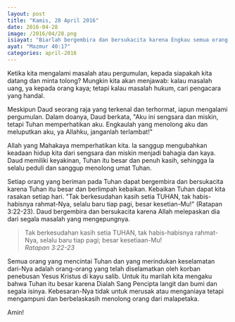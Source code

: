 ```yaml
---
layout: post
title: "Kamis, 28 April 2016"
date: 2016-04-28
image: /2016/04/28.png
isiayat: "Biarlah bergembira dan bersukacita karena Engkau semua orang yang mencari Engkau; biarlah mereka yang mencintai keselamatan dari pada-Mu tetap berkata: \"TUHAN itu besar!\""
ayat: "Mazmur 40:17"
categories: april-2016
---
```


Ketika kita mengalami masalah atau pergumulan, kepada siapakah kita datang dan minta tolong? Mungkin kita akan menjawab: kalau masalah uang, ya kepada orang kaya; tetapi kalau masalah hukum, cari pengacara yang handal.

Meskipun Daud seorang raja yang terkenal dan terhormat, iapun mengalami pergumulan. Dalam doanya, Daud berkata, "Aku ini sengsara dan miskin, tetapi Tuhan memperhatikan aku. Engkaulah yang menolong aku dan meluputkan aku, ya Allahku, janganlah
terlambat!"

Allah yang Mahakaya memperhatikan kita. Ia sanggup mengubahkan keadaan hidup kita dari sengsara dan miskin menjadi bahagia dan kaya. Daud memiliki keyakinan, Tuhan itu besar dan penuh kasih, sehingga Ia selalu peduli dan sanggup menolong umat Tuhan.

Setiap orang yang beriman pada Tuhan dapat bergembira dan bersukacita karena Tuhan itu besar dan berlimpah kebaikan. Kebaikan Tuhan dapat kita rasakan setiap hari. "Tak berkesudahan kasih setia TUHAN, tak habis-habisnya rahmat-Nya, selalu baru tiap pagi, besar kesetian-Mu!" (Ratapan 3:22-23). Daud bergembira dan bersukacita karena Allah melepaskan dia dari segala masalah yang mengepungnya.

<blockquote>Tak berkesudahan kasih setia TUHAN, tak habis-habisnya rahmat-Nya, selalu baru tiap pagi; besar kesetiaan-Mu!
<br /><cite>Ratapan 3:22-23</cite></blockquote>

Semua orang yang mencintai Tuhan dan yang merindukan keselamatan dari-Nya adalah orang-orang yang telah diselamatkan oleh korban penebusan Yesus Kristus di kayu salib. Untuk itu marilah kita mengaku bahwa Tuhan itu besar karena Dialah Sang Pencipta langit dan bumi dan segala isinya. Kebesaran-Nya tidak untuk merusak atau menganiaya tetapi mengampuni dan berbelaskasih menolong orang dari malapetaka.

Amin!